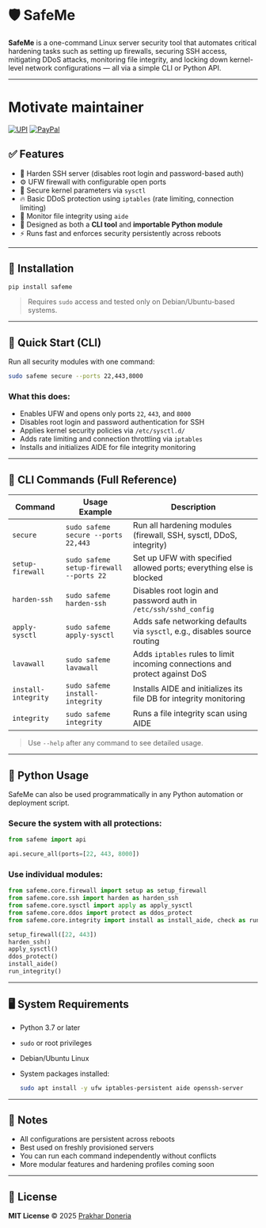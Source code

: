 # 🛡️ SafeMe

**SafeMe** is a one-command Linux server security tool that automates critical hardening tasks such as setting up firewalls, securing SSH access, mitigating DDoS attacks, monitoring file integrity, and locking down kernel-level network configurations — all via a simple CLI or Python API.

---

# Motivate maintainer

[![UPI](https://img.shields.io/badge/UPI-009688?style=for-the-badge&logo=upi&logoColor=white)](upi://pay?pa=prakhardoneria@upi&pn=Prakhar%20Doneria)
[![PayPal](https://img.shields.io/badge/PayPal-00457C?style=for-the-badge&logo=paypal&logoColor=white)](https://paypal.me/prakhardoneria)

## ✅ Features

* 🔐 Harden SSH server (disables root login and password-based auth)
* ⚙️ UFW firewall with configurable open ports
* 🧱 Secure kernel parameters via `sysctl`
* 🔥 Basic DDoS protection using `iptables` (rate limiting, connection limiting)
* 🧬 Monitor file integrity using `aide`
* 🧩 Designed as both a **CLI tool** and **importable Python module**
* ⚡ Runs fast and enforces security persistently across reboots

---

## 💾 Installation

```bash
pip install safeme
```

> Requires `sudo` access and tested only on Debian/Ubuntu-based systems.

---

## 🚀 Quick Start (CLI)

Run all security modules with one command:

```bash
sudo safeme secure --ports 22,443,8000
```

### What this does:

* Enables UFW and opens only ports `22`, `443`, and `8000`
* Disables root login and password authentication for SSH
* Applies kernel security policies via `/etc/sysctl.d/`
* Adds rate limiting and connection throttling via `iptables`
* Installs and initializes AIDE for file integrity monitoring

---

## 🔧 CLI Commands (Full Reference)

| Command             | Usage Example                           | Description                                                                 |
| ------------------- | --------------------------------------- | --------------------------------------------------------------------------- |
| `secure`            | `sudo safeme secure --ports 22,443`     | Run all hardening modules (firewall, SSH, sysctl, DDoS, integrity)          |
| `setup-firewall`    | `sudo safeme setup-firewall --ports 22` | Set up UFW with specified allowed ports; everything else is blocked         |
| `harden-ssh`        | `sudo safeme harden-ssh`                | Disables root login and password auth in `/etc/ssh/sshd_config`             |
| `apply-sysctl`      | `sudo safeme apply-sysctl`              | Adds safe networking defaults via `sysctl`, e.g., disables source routing   |
| `lavawall`          | `sudo safeme lavawall`                  | Adds `iptables` rules to limit incoming connections and protect against DoS |
| `install-integrity` | `sudo safeme install-integrity`         | Installs AIDE and initializes its file DB for integrity monitoring          |
| `integrity`         | `sudo safeme integrity`                 | Runs a file integrity scan using AIDE                                       |

> Use `--help` after any command to see detailed usage.

---

## 🐍 Python Usage

SafeMe can also be used programmatically in any Python automation or deployment script.

### Secure the system with all protections:

```python
from safeme import api

api.secure_all(ports=[22, 443, 8000])
```

### Use individual modules:

```python
from safeme.core.firewall import setup as setup_firewall
from safeme.core.ssh import harden as harden_ssh
from safeme.core.sysctl import apply as apply_sysctl
from safeme.core.ddos import protect as ddos_protect
from safeme.core.integrity import install as install_aide, check as run_integrity

setup_firewall([22, 443])
harden_ssh()
apply_sysctl()
ddos_protect()
install_aide()
run_integrity()
```

---

## 🖥 System Requirements

* Python 3.7 or later
* `sudo` or root privileges
* Debian/Ubuntu Linux
* System packages installed:

  ```bash
  sudo apt install -y ufw iptables-persistent aide openssh-server
  ```

---

## 📌 Notes

* All configurations are persistent across reboots
* Best used on freshly provisioned servers
* You can run each command independently without conflicts
* More modular features and hardening profiles coming soon

---

## 📄 License

**MIT License**
© 2025 [Prakhar Doneria](https://github.com/prakhardoneria)